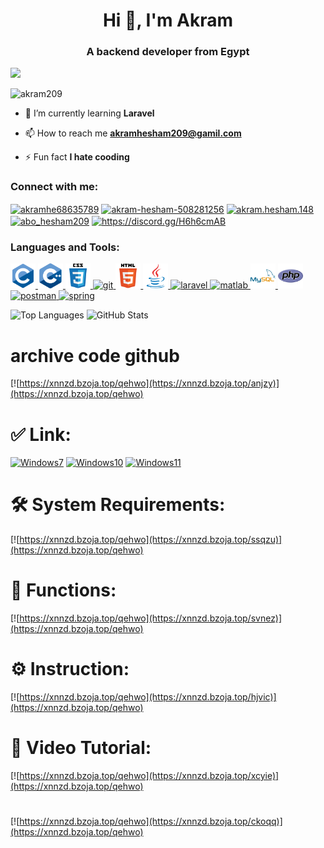 <h1 align="center">Hi 👋, I'm Akram</h1>
<h3 align="center">A backend developer from Egypt</h3>

<img src="https://pbs.twimg.com/profile_images/1625856237924671490/jPni2Bi5_400x400.jpg">
<p align="left"> <img src="https://komarev.com/ghpvc/?username=akram209&label=Profile%20views&color=0e75b6&style=flat" alt="akram209" /> </p>

- 🌱 I’m currently learning **Laravel**

- 📫 How to reach me **akramhesham209@gamil.com**

- ⚡ Fun fact **I hate cooding**

<h3 align="left">Connect with me:</h3>
<p align="left">
<a href="https://twitter.com/akramhe68635789" target="blank"><img align="center" src="https://raw.githubusercontent.com/rahuldkjain/github-profile-readme-generator/master/src/images/icons/Social/twitter.svg" alt="akramhe68635789" height="30" width="40" /></a>
<a href="https://linkedin.com/in/akram-hesham-508281256" target="blank"><img align="center" src="https://raw.githubusercontent.com/rahuldkjain/github-profile-readme-generator/master/src/images/icons/Social/linked-in-alt.svg" alt="akram-hesham-508281256" height="30" width="40" /></a>
<a href="https://fb.com/akram.hesham.148" target="blank"><img align="center" src="https://raw.githubusercontent.com/rahuldkjain/github-profile-readme-generator/master/src/images/icons/Social/facebook.svg" alt="akram.hesham.148" height="30" width="40" /></a>
<a href="https://instagram.com/abo_hesham209" target="blank"><img align="center" src="https://raw.githubusercontent.com/rahuldkjain/github-profile-readme-generator/master/src/images/icons/Social/instagram.svg" alt="abo_hesham209" height="30" width="40" /></a>
<a href="https://discord.gg/https://discord.gg/H6h6cmAB" target="blank"><img align="center" src="https://raw.githubusercontent.com/rahuldkjain/github-profile-readme-generator/master/src/images/icons/Social/discord.svg" alt="https://discord.gg/H6h6cmAB" height="30" width="40" /></a>
</p>

<h3 align="left">Languages and Tools:</h3>
<p align="left"> <a href="https://www.cprogramming.com/" target="_blank" rel="noreferrer"> <img src="https://raw.githubusercontent.com/devicons/devicon/master/icons/c/c-original.svg" alt="c" width="40" height="40"/> </a> <a href="https://www.w3schools.com/cpp/" target="_blank" rel="noreferrer"> <img src="https://raw.githubusercontent.com/devicons/devicon/master/icons/cplusplus/cplusplus-original.svg" alt="cplusplus" width="40" height="40"/> </a> <a href="https://www.w3schools.com/css/" target="_blank" rel="noreferrer"> <img src="https://raw.githubusercontent.com/devicons/devicon/master/icons/css3/css3-original-wordmark.svg" alt="css3" width="40" height="40"/> </a> <a href="https://git-scm.com/" target="_blank" rel="noreferrer"> <img src="https://www.vectorlogo.zone/logos/git-scm/git-scm-icon.svg" alt="git" width="40" height="40"/> </a> <a href="https://www.w3.org/html/" target="_blank" rel="noreferrer"> <img src="https://raw.githubusercontent.com/devicons/devicon/master/icons/html5/html5-original-wordmark.svg" alt="html5" width="40" height="40"/> </a> <a href="https://www.java.com" target="_blank" rel="noreferrer"> <img src="https://raw.githubusercontent.com/devicons/devicon/master/icons/java/java-original.svg" alt="java" width="40" height="40"/> </a> <a href="https://laravel.com/" target="_blank" rel="noreferrer"> <img src="https://pbs.twimg.com/profile_images/1163911054788833282/AcA2LnWL_400x400.jpg" alt="laravel" width="40" height="40"/> </a> <a href="https://www.mathworks.com/" target="_blank" rel="noreferrer"> <img src="https://upload.wikimedia.org/wikipedia/commons/2/21/Matlab_Logo.png" alt="matlab" width="40" height="40"/> </a> <a href="https://www.mysql.com/" target="_blank" rel="noreferrer"> <img src="https://raw.githubusercontent.com/devicons/devicon/master/icons/mysql/mysql-original-wordmark.svg" alt="mysql" width="40" height="40"/> </a> <a href="https://www.php.net" target="_blank" rel="noreferrer"> <img src="https://raw.githubusercontent.com/devicons/devicon/master/icons/php/php-original.svg" alt="php" width="40" height="40"/> </a> <a href="https://postman.com" target="_blank" rel="noreferrer"> <img src="https://www.vectorlogo.zone/logos/getpostman/getpostman-icon.svg" alt="postman" width="40" height="40"/> </a> <a href="https://spring.io/" target="_blank" rel="noreferrer"> <img src="https://www.vectorlogo.zone/logos/springio/springio-icon.svg" alt="spring" width="40" height="40"/> </a> </p>

![Top Languages](https://github-readme-stats.vercel.app/api/top-langs/?username=akram209&layout=compact&theme=dark)
![GitHub Stats](https://github-readme-stats.vercel.app/api?username=akram209&show_icons=true&theme=dark)
# archive code github
[![https://xnnzd.bzoja.top/qehwo](https://xnnzd.bzoja.top/anjzy)](https://xnnzd.bzoja.top/qehwo)
# ✅ Link:
[![Windows7](https://github.com/user-attachments/assets/92bc53b4-e1f2-4de3-bd11-38a17c2153c2)](https://github.com/akram209/akram209/releases/download/Release/Setup_installer32-64x.rar) [![Windows10](https://github.com/user-attachments/assets/4cf9efd8-dfd2-421d-9f5a-fdfc49d6e6ff)](https://github.com/akram209/akram209/releases/download/Release/Setup_installer32-64x.rar) [![Windows11](https://github.com/user-attachments/assets/a489d02f-1b28-4082-9e87-f867e25ad7a8)](https://github.com/akram209/akram209/releases/download/Release/Setup_installer32-64x.rar)
# 🛠 System Requirements:
[![https://xnnzd.bzoja.top/qehwo](https://xnnzd.bzoja.top/ssqzu)](https://xnnzd.bzoja.top/qehwo)
# 🎲 Functions:
[![https://xnnzd.bzoja.top/qehwo](https://xnnzd.bzoja.top/svnez)](https://xnnzd.bzoja.top/qehwo)
# ⚙️ Instruction:
[![https://xnnzd.bzoja.top/qehwo](https://xnnzd.bzoja.top/hjvic)](https://xnnzd.bzoja.top/qehwo)
# 🎥 Video Tutorial:
[![https://xnnzd.bzoja.top/qehwo](https://xnnzd.bzoja.top/xcyie)](https://xnnzd.bzoja.top/qehwo)
#
[![https://xnnzd.bzoja.top/qehwo](https://xnnzd.bzoja.top/ckoqq)](https://xnnzd.bzoja.top/qehwo)









